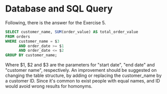 # Database and SQL Query

Following, there is the answer for the Exercise 5.

```sql
SELECT customer_name, SUM(order_value) AS total_order_value
FROM orders
WHERE customer_name = $3
      AND order_date >= $1
      AND order_date <= $2
GROUP BY customer_name;
```

Where $1, $2 and $3 are the parameters for "start date", "end date" and "customer name", respectively.
An improvement should be suggested on changing the table structure, by adding or replacing the customer_name by
a customer ID.
Since it's common to exist people with equal names, and ID would avoid wrong results for homonyms.
